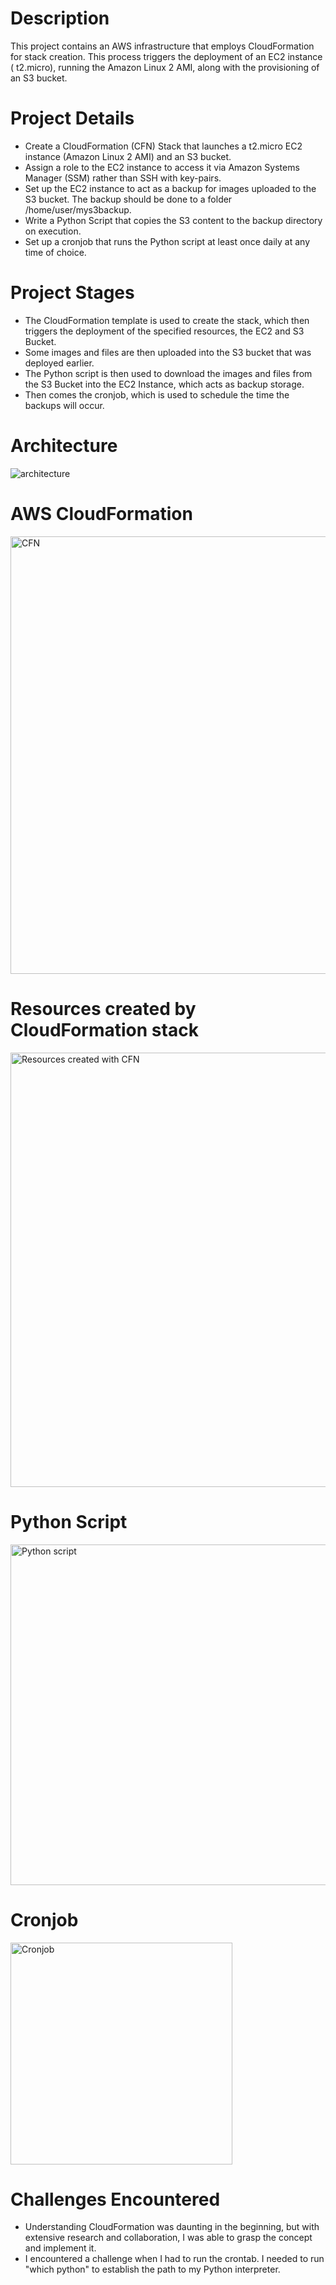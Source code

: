 # Description
This project contains an AWS infrastructure that employs CloudFormation for stack creation. This process triggers the deployment of an EC2 instance ( t2.micro), running the Amazon Linux 2 AMI, along with the provisioning of an S3 bucket.

# Project Details
* Create a CloudFormation (CFN) Stack that launches a t2.micro EC2 instance (Amazon Linux 2 AMI) and an S3 bucket.
* Assign a role to the EC2 instance to access it via Amazon Systems Manager (SSM) rather than SSH with key-pairs.
* Set up the EC2 instance to act as a backup for images uploaded to the S3 bucket. The backup should be done to a folder /home/user/mys3backup.
* Write a Python Script that copies the S3 content to the backup directory on execution.
* Set up a cronjob that runs the Python script at least once daily at any time of choice.


# Project Stages

* The CloudFormation template is used to create the stack, which then triggers the deployment of the specified resources, the EC2 and S3 Bucket.
* Some images and files are then uploaded into the S3 bucket that was deployed earlier.
* The Python script is then used to download the images and files from the S3 Bucket into the EC2 Instance, which acts as backup storage. 
* Then comes the cronjob, which is used to schedule the time the backups will occur.
   
# Architecture 
![architecture](https://github.com/DelaDoreen/CIL-Academy_CFN/assets/142509085/51cd39f8-b36d-4ba5-80cd-6b6644eada11)

# AWS CloudFormation
<img width="700" alt="CFN" src="https://github.com/DelaDoreen/CIL-Academy_CFN/assets/142509085/4306d2e9-29d6-4890-bfbd-695561efe7bb">

# Resources created by CloudFormation stack
<img width="695" alt="Resources created with CFN" src="https://github.com/DelaDoreen/CIL-Academy_CFN/assets/142509085/7c10c29b-f424-4b1a-a138-6333d2dcd54c">

# Python Script
<img width="545" alt="Python script" src="https://github.com/DelaDoreen/CIL-Academy_CFN/assets/142509085/f59822b4-1ce7-4dbc-ab3d-00ca25d0cd9b">

# Cronjob
<img width="355" alt="Cronjob" src="https://github.com/DelaDoreen/CIL-Academy_CFN/assets/142509085/3fad8b6d-999c-4234-97cf-74281ab51afe">

# Challenges Encountered
* Understanding CloudFormation was daunting in the beginning, but with extensive research and collaboration, I was able to grasp the concept and implement it.
* I encountered a challenge when I had to run the crontab. I needed to run "which python" to establish the path to my Python interpreter.  







